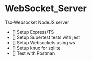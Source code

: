 # WebSocket_Server
Tsx-Websocket NodeJS server

- [] Setup Express/TS
- [] Setup Supertest tests with jest
- [] Setup Websockets using ws
- [] Setup knux for sqllite
- [] Test with Postman 


